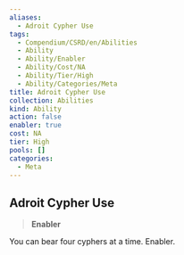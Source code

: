 ```yaml
---
aliases:
  - Adroit Cypher Use
tags:
  - Compendium/CSRD/en/Abilities
  - Ability
  - Ability/Enabler
  - Ability/Cost/NA
  - Ability/Tier/High
  - Ability/Categories/Meta
title: Adroit Cypher Use
collection: Abilities
kind: Ability
action: false
enabler: true
cost: NA
tier: High
pools: []
categories:
  - Meta
---
```

## Adroit Cypher Use    
>**Enabler**  
    
You can bear four cyphers at a time. Enabler.